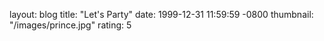 layout: blog
title: "Let's Party"
date: 1999-12-31 11:59:59 -0800
thumbnail: "/images/prince.jpg"
rating: 5
